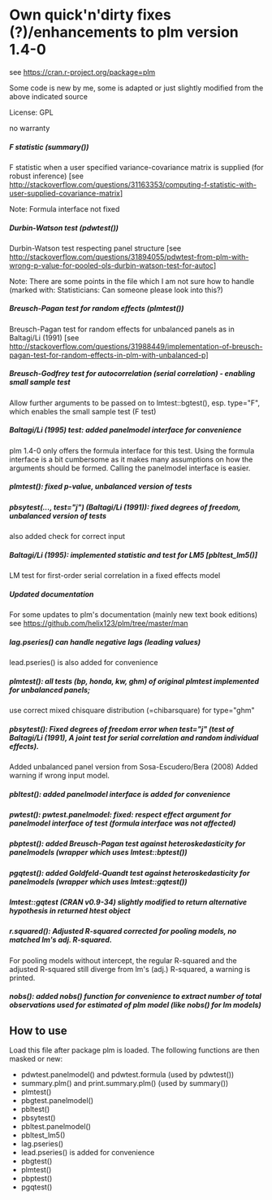 # Own quick'n'dirty fixes (?)/enhancements to plm version 1.4-0
see https://cran.r-project.org/package=plm

Some code is new by me, some is adapted or just slightly modified from the above indicated source

License: GPL

no warranty



##### F statistic (summary())
 F statistic when a user specified variance-covariance matrix is supplied (for robust inference)
 [see http://stackoverflow.com/questions/31163353/computing-f-statistic-with-user-supplied-covariance-matrix]

 Note: Formula interface not fixed

##### Durbin-Watson test (pdwtest())
 Durbin-Watson test respecting panel structure
  [see http://stackoverflow.com/questions/31894055/pdwtest-from-plm-with-wrong-p-value-for-pooled-ols-durbin-watson-test-for-autoc]

Note: There are some points in the file which I am not sure how to handle
       (marked with:  Statisticians: Can someone please look into this?)

##### Breusch-Pagan test for random effects (plmtest())
Breusch-Pagan test for random effects for unbalanced panels as in Baltagi/Li (1991)
 [see http://stackoverflow.com/questions/31988449/implementation-of-breusch-pagan-test-for-random-effects-in-plm-with-unbalanced-p]

##### Breusch-Godfrey test for autocorrelation (serial correlation) - enabling small sample test
Allow further arguments to be passed on to lmtest::bgtest(), esp. type="F", which enables the small sample test (F test)

##### Baltagi/Li (1995) test: added panelmodel interface for convenience
plm 1.4-0 only offers the formula interface for this test. Using the formula interface is a bit cumbersome as it makes many assumptions on how the arguments should be formed. Calling the panelmodel interface is easier.

##### plmtest(): fixed p-value, unbalanced version of tests

##### pbsytest(..., test="j") (Baltagi/Li (1991)): fixed degrees of freedom, unbalanced version of tests
also added check for correct input

##### Baltagi/Li (1995): implemented statistic and test for LM5 [pbltest_lm5()]
LM test for first-order serial correlation in a fixed effects model

##### Updated documentation
For some updates to plm's documentation (mainly new text book editions) see https://github.com/helix123/plm/tree/master/man

##### lag.pseries() can handle negative lags (leading values)
lead.pseries() is also added for convenience

##### plmtest(): all tests (bp, honda, kw, ghm) of original plmtest implemented for unbalanced panels;
 use correct mixed chisquare distribution (=chibarsquare) for type="ghm"

##### pbsytest(): Fixed degrees of freedom error when test="j" (test of Baltagi/Li (1991), A joint test for serial correlation and random individual effects).
 Added unbalanced panel version from Sosa-Escudero/Bera (2008)
 Added warning if wrong input model.

##### pbltest(): added panelmodel interface is added for convenience

##### pwtest(): pwtest.panelmodel: fixed: respect effect argument for panelmodel interface of test (formula interface was not affected)

##### pbptest(): added Breusch-Pagan test against heteroskedasticity for panelmodels (wrapper which uses lmtest::bptest())

#####  pgqtest(): added Goldfeld-Quandt test against heteroskedasticity for panelmodels (wrapper which uses lmtest::gqtest())

#####  lmtest::gqtest (CRAN v0.9-34) slightly modified to return alternative hypothesis in returned htest object
 
#####  r.squared(): Adjusted R-squared corrected for pooling models, no matched lm's adj. R-squared.
For pooling models without intercept, the regular R-squared and the adjusted R-squared still diverge from lm's (adj.) R-squared, a warning is printed.

##### nobs(): added nobs() function for convenience to extract number of total observations used for estimated of plm model (like nobs() for lm models)



## How to use
 
 Load this file after package plm is loaded. The following functions are then masked or new:
   - pdwtest.panelmodel() and pdwtest.formula (used by pdwtest())
   - summary.plm() and print.summary.plm() (used by summary())
   - plmtest()
   - pbgtest.panelmodel() 
   - pbltest()
   - pbsytest()
   - pbltest.panelmodel()
   - pbltest_lm5()
   - lag.pseries()
   - lead.pseries() is added for convenience
   - pbgtest()
   - plmtest()
   - pbptest()
   - pgqtest()

